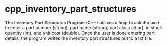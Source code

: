 # cpp_inventory_part_structures
The Inventory Part Structures Program (C++) utilizes a loop to ask the user to enter a part number (string), part name (string), part class (char), in stock quantity (int), and unit cost (double). Once the user is done entering part details, the program writes the inventory part structures out to a txt file.
